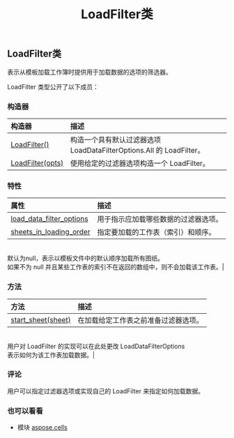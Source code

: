 ﻿---
title: LoadFilter类
second_title: Aspose.Cells for Python via .NET API 参考文献
description:
type: docs
weight: 1010
url: /zh/python-net/aspose.cells/loadfilter/
is_root: false
---
## LoadFilter类
表示从模板加载工作簿时提供用于加载数据的选项的筛选器。



LoadFilter 类型公开了以下成员：

### 构造器
|构造器|描述|
| :- | :- |
| [LoadFilter()](/cells/zh/python-net/aspose.cells/loadfilter/__init__/#) |构造一个具有默认过滤器选项 LoadDataFilterOptions.All 的 LoadFilter。|
| [LoadFilter(opts)](/cells/zh/python-net/aspose.cells/loadfilter/__init__/#LoadDataFilterOptions) |使用给定的过滤器选项构造一个 LoadFilter。|


### 特性
|属性|描述|
| :- | :- |
| [load_data_filter_options](/cells/zh/python-net/aspose.cells/loadfilter/load_data_filter_options) |用于指示应加载哪些数据的过滤器选项。|
| [sheets_in_loading_order](/cells/zh/python-net/aspose.cells/loadfilter/sheets_in_loading_order) |指定要加载的工作表（索引）和顺序。<br/>默认为null，表示以模板文件中的默认顺序加载所有图纸。<br/>如果不为 null 并且某些工作表的索引不在返回的数组中，则不会加载该工作表。|


### 方法
|方法|描述|
| :- | :- |
| [start_sheet(sheet)](/cells/zh/python-net/aspose.cells/loadfilter/start_sheet/#Worksheet) |在加载给定工作表之前准备过滤器选项。<br/>用户对 LoadFilter 的实现可以在此处更改 LoadDataFilterOptions<br/>表示如何为该工作表加载数据。|



### 评论

用户可以指定过滤器选项或实现自己的 LoadFilter 来指定如何加载数据。

### 也可以看看
* 模块 [aspose.cells](..)
